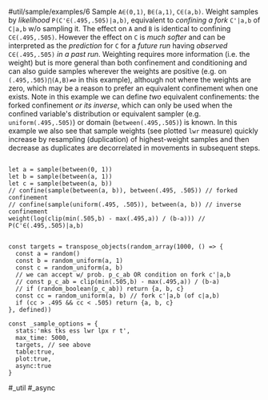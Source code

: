 #util/sample/examples/6 Sample `A∈(0,1)`, `B∈(a,1)`, `C∈(a,b)`. Weight samples by _likelihood_ `P(C'∈(.495,.505)|a,b)`, equivalent to _confining a fork_ `C'|a,b` of `C|a,b` w/o sampling it. The effect on `A` and `B` is identical to confining `C∈(.495,.505)`. However the effect on `C` is _much softer_ and can be interpreted as the _prediction_ for `C` for a _future run_ having _observed_ `C∈(.495,.505)` _in a past run_. Weighting requires more information (i.e. the weight) but is more general than both confinement and conditioning and can also guide samples wherever the weights are positive (e.g. on `(.495,.505)⋂(A,B)≠∅` in this example), although not where the weights are zero, which may be a reason to prefer an equivalent confinement when one exists. Note in this example we can define _two_ equivalent confinements: the forked confinement _or its inverse_, which can only be used when the confined variable's distribution or equivalent sampler (e.g. `uniform(.495,.505)`) or domain (`between(.495,.505)`) is known. In this example we also see that sample weights (see plotted `lwr` measure) quickly increase by resampling (duplication) of highest-weight samples and then decrease as duplicates are decorrelated in movements in subsequent steps.
```js:js_input

let a = sample(between(0, 1))
let b = sample(between(a, 1))
let c = sample(between(a, b))
// confine(sample(between(a, b)), between(.495, .505)) // forked confinement
// confine(sample(uniform(.495, .505)), between(a, b)) // inverse confinement
weight(log(clip(min(.505,b) - max(.495,a)) / (b-a))) // P(C'∈(.495,.505)|a,b)

```
```js:js_removed

const targets = transpose_objects(random_array(1000, () => {
  const a = random()
  const b = random_uniform(a, 1)
  const c = random_uniform(a, b)
  // we can accept w/ prob. p_c_ab OR condition on fork c'|a,b
  // const p_c_ab = clip(min(.505,b) - max(.495,a)) / (b-a)
  // if (random_boolean(p_c_ab)) return {a, b, c}
  const cc = random_uniform(a, b) // fork c'|a,b (of c|a,b)
  if (cc > .495 && cc < .505) return {a, b, c}
}, defined))

const _sample_options = { 
  stats:'mks tks ess lwr lpx r t',
  max_time: 5000,
  targets, // see above
  table:true,
  plot:true,
  async:true
}

```
#_util #_async